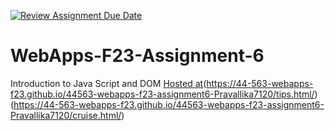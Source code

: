 [![Review Assignment Due Date](https://classroom.github.com/assets/deadline-readme-button-24ddc0f5d75046c5622901739e7c5dd533143b0c8e959d652212380cedb1ea36.svg)](https://classroom.github.com/a/b9NC0g7h)
# WebApps-F23-Assignment-6
Introduction to Java Script and DOM
[Hosted at](https://44-563-webapps-f23.github.io/44563-webapps-f23-assignment6-Pravallika7120/author.html/)(https://44-563-webapps-f23.github.io/44563-webapps-f23-assignment6-Pravallika7120/tips.html/)(https://44-563-webapps-f23.github.io/44563-webapps-f23-assignment6-Pravallika7120/cruise.html/)
